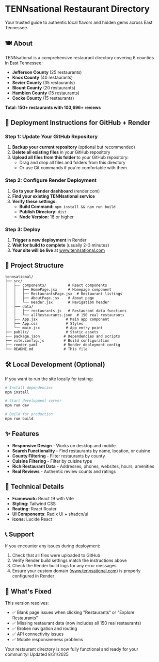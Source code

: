 # TENNsational Restaurant Directory

Your trusted guide to authentic local flavors and hidden gems across East Tennessee.

## 🍽️ About

TENNsational is a comprehensive restaurant directory covering 6 counties in East Tennessee:
- **Jefferson County** (25 restaurants)
- **Knox County** (40 restaurants) 
- **Sevier County** (35 restaurants)
- **Blount County** (20 restaurants)
- **Hamblen County** (15 restaurants)
- **Cocke County** (15 restaurants)

**Total: 150+ restaurants with 103,696+ reviews**

## 🚀 Deployment Instructions for GitHub + Render

### Step 1: Update Your GitHub Repository

1. **Backup your current repository** (optional but recommended)
2. **Delete all existing files** in your GitHub repository
3. **Upload all files from this folder** to your GitHub repository:
   - Drag and drop all files and folders from this directory
   - Or use Git commands if you're comfortable with them

### Step 2: Configure Render Deployment

1. **Go to your Render dashboard** (render.com)
2. **Find your existing TENNsational service**
3. **Verify these settings:**
   - **Build Command:** `npm install && npm run build`
   - **Publish Directory:** `dist`
   - **Node Version:** 18 or higher

### Step 3: Deploy

1. **Trigger a new deployment** in Render
2. **Wait for build to complete** (usually 2-3 minutes)
3. **Your site will be live** at www.tennsational.com

## 📁 Project Structure

```
tennsational/
├── src/
│   ├── components/          # React components
│   │   ├── HomePage.jsx     # Homepage component
│   │   ├── RestaurantsPage.jsx  # Restaurant listings
│   │   ├── AboutPage.jsx    # About page
│   │   └── Header.jsx       # Navigation header
│   ├── data/
│   │   ├── restaurants.js   # Restaurant data functions
│   │   └── allRestaurants.json  # 150 real restaurants
│   ├── App.jsx             # Main app component
│   ├── App.css             # Styles
│   └── main.jsx            # App entry point
├── public/                 # Static assets
├── package.json           # Dependencies and scripts
├── vite.config.js         # Build configuration
├── render.yaml            # Render deployment config
└── README.md              # This file
```

## 🛠️ Local Development (Optional)

If you want to run the site locally for testing:

```bash
# Install dependencies
npm install

# Start development server
npm run dev

# Build for production
npm run build
```

## ✨ Features

- **Responsive Design** - Works on desktop and mobile
- **Search Functionality** - Find restaurants by name, location, or cuisine
- **County Filtering** - Filter restaurants by county
- **Cuisine Filtering** - Filter by cuisine type
- **Rich Restaurant Data** - Addresses, phones, websites, hours, amenities
- **Real Reviews** - Authentic review counts and ratings

## 🔧 Technical Details

- **Framework:** React 19 with Vite
- **Styling:** Tailwind CSS
- **Routing:** React Router
- **UI Components:** Radix UI + shadcn/ui
- **Icons:** Lucide React

## 📞 Support

If you encounter any issues during deployment:
1. Check that all files were uploaded to GitHub
2. Verify Render build settings match the instructions above
3. Check the Render build logs for any error messages
4. Ensure your custom domain (www.tennsational.com) is properly configured in Render

## 🎯 What's Fixed

This version resolves:
- ✅ Blank page issues when clicking "Restaurants" or "Explore Restaurants"
- ✅ Missing restaurant data (now includes all 150 real restaurants)
- ✅ Broken navigation and routing
- ✅ API connectivity issues
- ✅ Mobile responsiveness problems 

Your restaurant directory is now fully functional and ready for your community!
Updated 8/31/2025 
